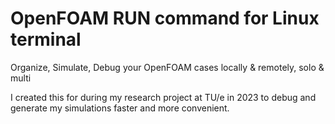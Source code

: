# OpenFOAM RUN command for Linux terminal

Organize, Simulate, Debug your OpenFOAM cases locally & remotely, solo & multi

I created this for during my research project at TU/e in 2023 to debug and generate my simulations faster and more convenient.
